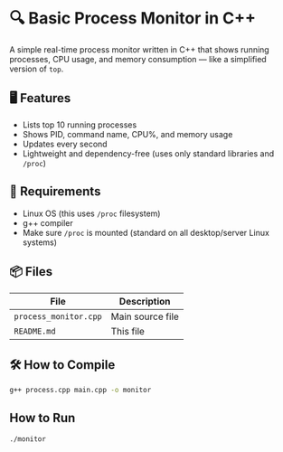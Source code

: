 # 🔍 Basic Process Monitor in C++

A simple real-time process monitor written in C++ that shows running processes, CPU usage, and memory consumption — like a simplified version of `top`.

## 🖥️ Features

- Lists top 10 running processes
- Shows PID, command name, CPU%, and memory usage
- Updates every second
- Lightweight and dependency-free (uses only standard libraries and `/proc`)

## 🧰 Requirements

- Linux OS (this uses `/proc` filesystem)
- g++ compiler
- Make sure `/proc` is mounted (standard on all desktop/server Linux systems)

## 📦 Files

| File | Description |
|------|-------------|
| `process_monitor.cpp` | Main source file |
| `README.md` | This file |

## 🛠️ How to Compile

```bash
g++ process.cpp main.cpp -o monitor
```
## How to Run
```bash
./monitor
```
